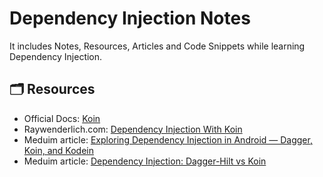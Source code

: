 # Dependency Injection Notes
It includes Notes, Resources, Articles and Code Snippets while learning Dependency Injection.


## 🗂 Resources
- Official Docs: [Koin](https://insert-koin.io/docs/reference/koin-core/introduction)
- Raywenderlich.com: [Dependency Injection With Koin](https://www.raywenderlich.com/9457-dependency-injection-with-koin)
- Meduim article: [Exploring Dependency Injection in Android — Dagger, Koin, and Kodein](https://proandroiddev.com/exploring-dependency-injection-in-android-dagger-koin-and-kodein-e219a764be52)
- Meduim article: [Dependency Injection: Dagger-Hilt vs Koin](https://medium.com/gradeup/dependency-injection-dagger-hilt-vs-koin-ab2f7f85e6c6)

